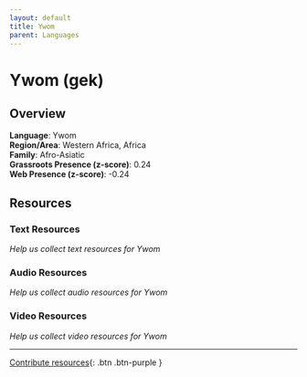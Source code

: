 ```yaml
---
layout: default
title: Ywom
parent: Languages
---
```


# Ywom (gek)

## Overview

**Language**: Ywom  
**Region/Area**: Western Africa, Africa  
**Family**: Afro-Asiatic  
**Grassroots Presence (z-score)**: 0.24  
**Web Presence (z-score)**: -0.24  

## Resources

### Text Resources
*Help us collect text resources for Ywom*

### Audio Resources
*Help us collect audio resources for Ywom*

### Video Resources
*Help us collect video resources for Ywom*

---

[Contribute resources](https://forms.office.com/e/1SfLJx3u1r){: .btn .btn-purple }
